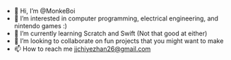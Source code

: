 - 👋 Hi, I’m @MonkeBoi
- 👀 I’m interested in computer programming, electrical engineering, and nintendo games :)
- 🌱 I’m currently learning Scratch and Swift (Not that good at either)
- 💞️ I’m looking to collaborate on fun projects that you might want to make 
- 📫 How to reach me jjchiyezhan26@gmail.com

<!---
JJCgits/JJCgits is a ✨ special ✨ repository because its `README.md` (this file) appears on your GitHub profile.
You can click the Preview link to take a look at your changes.
--->
